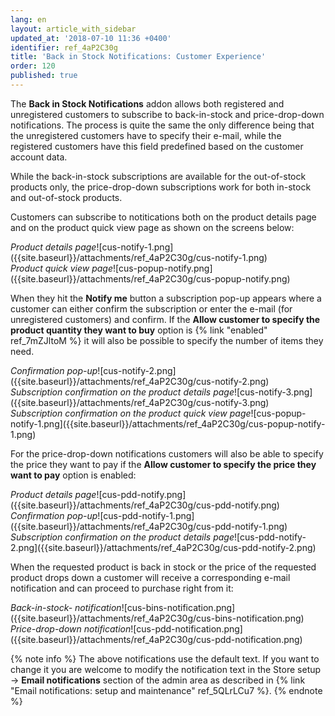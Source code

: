 ```yaml
---
lang: en
layout: article_with_sidebar
updated_at: '2018-07-10 11:36 +0400'
identifier: ref_4aP2C30g
title: 'Back in Stock Notifications: Customer Experience'
order: 120
published: true
---
```


The **Back in Stock Notifications** addon allows both registered and unregistered customers to subscribe to back-in-stock and price-drop-down notifications. The process is quite the same the only difference being that the unregistered customers have to specify their e-mail, while the registered customers have this field predefined based on the customer account data.

While the back-in-stock subscriptions are available for the out-of-stock products only, the price-drop-down subscriptions work for both in-stock and out-of-stock products. 

Customers can subscribe to notitications both on the product details page and on the product quick view page as shown on the screens below:

<div class="ui stackable two column grid">
  <div class="column" markdown="span"><i>Product details page</i>![cus-notify-1.png]({{site.baseurl}}/attachments/ref_4aP2C30g/cus-notify-1.png)</div>
  <div class="column" markdown="span"><i>Product quick view page</i>![cus-popup-notify.png]({{site.baseurl}}/attachments/ref_4aP2C30g/cus-popup-notify.png)</div>
</div>

When they hit the **Notify me** button a subscription pop-up appears where a customer can either confirm the subscription or enter the e-mail (for unregistered customers) and confirm. If the **Allow customer to specify the product quantity they want to buy** option is {% link "enabled" ref_7mZJltoM %} it will also be possible to specify the number of items they need. 

<div class="ui stackable three column grid">
  <div class="column" markdown="span"><i>Confirmation pop-up</i>![cus-notify-2.png]({{site.baseurl}}/attachments/ref_4aP2C30g/cus-notify-2.png)</div>
  <div class="column" markdown="span"><i>Subscription confirmation on the product details page</i>![cus-notify-3.png]({{site.baseurl}}/attachments/ref_4aP2C30g/cus-notify-3.png)</div>
  <div class="column" markdown="span"><i>Subscription confirmation on the product quick view page</i>![cus-popup-notify-1.png]({{site.baseurl}}/attachments/ref_4aP2C30g/cus-popup-notify-1.png)</div>
</div>

For the price-drop-down notifications customers will also be able to specify the price they want to pay if the **Allow customer to specify the price they want to pay** option is enabled:

<div class="ui stackable three column grid">
  <div class="column" markdown="span"><i>Product details page</i>![cus-pdd-notify.png]({{site.baseurl}}/attachments/ref_4aP2C30g/cus-pdd-notify.png)</div>
  <div class="column" markdown="span"><i>Confirmation pop-up</i>![cus-pdd-notify-1.png]({{site.baseurl}}/attachments/ref_4aP2C30g/cus-pdd-notify-1.png)</div>
  <div class="column" markdown="span"><i>Subscription confirmation on the product details page</i>![cus-pdd-notify-2.png]({{site.baseurl}}/attachments/ref_4aP2C30g/cus-pdd-notify-2.png)</div>
</div>

When the requested product is back in stock or the price of the requested product drops down a customer will receive a corresponding e-mail notification and can proceed to purchase right from it:

<div class="ui stackable two column grid">
  <div class="column" markdown="span"><i>Back-in-stock- notification</i>![cus-bins-notification.png]({{site.baseurl}}/attachments/ref_4aP2C30g/cus-bins-notification.png)</div>
  <div class="column" markdown="span"><i>Price-drop-down notification</i>![cus-pdd-notification.png]({{site.baseurl}}/attachments/ref_4aP2C30g/cus-pdd-notification.png)</div>
</div>

{% note info %}
The above notifications use the default text. If you want to change it you are welcome to modify the notification text in the Store setup -> **Email notifications** section of the admin area as described in {% link "Email notifications: setup and maintenance" ref_5QLrLCu7 %}.
{% endnote %}
